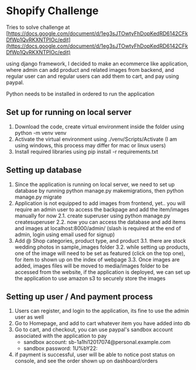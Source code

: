 # Shopify Challenge

Tries to solve challenge at  [https://docs.google.com/document/d/1eg3sJTOwtyFhDopKedRD6142CFkDfWp1QvRKXNTPIOc/edit](https://docs.google.com/document/d/1eg3sJTOwtyFhDopKedRD6142CFkDfWp1QvRKXNTPIOc/edit)

using django framework, I decided to make an ecommerce like application, where admin can add product and related images from backend, and regular user can and regular users can add them to cart, and pay using paypal.

Python needs to be installed in ordered to run the application

## Set up for running on local server

1. Download the code, create virtual environment inside the folder using python -m venv venv 
2. Activate the virtual environment using ./venv/Scripts/Activate (I am using windows, this process may differ for mac or linux users) 
3. Install required libraries using pip install -r requirements.txt

## Setting up database

1. Since the application is running on local server, we need to set up database by running python manage.py makemigrations, then python manage.py migrate 
2. Application is not equipped to add images from frontend, yet.. you will require an admin user to access the backpage and add the item/images manually for now 
	2.1. create superuser using python manage.py createsuperuser 
	2.2. now you can access the database and add items and images at localhost:8000/admin/ (slash is required at the end of admin, login using email used for signup) 
3. Add @ Shop categories, product type, and product 
	3.1. there are stock wedding photos in sample_images folder 
	3.2. while setting up products, one of the image will need to be set as featured (click on the top one), for item to shown up on the index of webpage 
	3.3. Once images are added, images files will be moved to media/images folder to be accessed from the website, if the application is deployed, we can set up the application to use amazon s3 to securely store the images 
	
## Setting up user / And payment process
1. Users can register, and login to the application, its fine to use the admin user as well 
2. Go to Homepage, and add to cart whatever item you have added into db 
3. Go to cart, and checkout, you can use paypal's sandbox account associated with the application to pay 
	- sandbox account: <span>sb-1a1hi12017074<span>@personal.example.com</span></span>
	- sandbox password: 1U%bY22:  
5. if payment is successful, user will be able to notice post status on console, and see the order shown up on dashboard/orders
